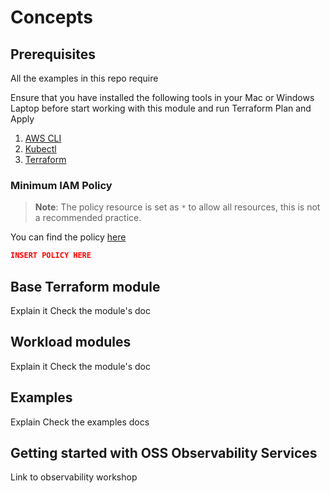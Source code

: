 # Concepts

## Prerequisites

All the examples in this repo require

Ensure that you have installed the following tools in your Mac or Windows Laptop before start working with this module and run Terraform Plan and Apply

1. [AWS CLI](https://docs.aws.amazon.com/cli/latest/userguide/install-cliv2.html)
2. [Kubectl](https://Kubernetes.io/docs/tasks/tools/)
3. [Terraform](https://learn.hashicorp.com/tutorials/terraform/install-cli)

### Minimum IAM Policy

> **Note**: The policy resource is set as `*` to allow all resources, this is not a recommended practice.

You can find the policy [here](min-iam-policy.json)

```json
INSERT POLICY HERE
```

## Base Terraform module

Explain it
Check the module's doc

## Workload modules

Explain it
Check the module's doc


## Examples

Explain
Check the examples docs


## Getting started with OSS Observability Services

Link to observability workshop